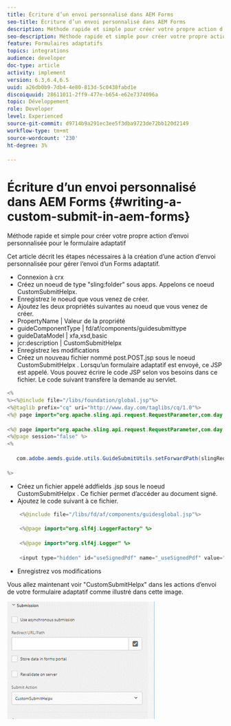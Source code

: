 ```yaml
---
title: Écriture d’un envoi personnalisé dans AEM Forms
seo-title: Écriture d’un envoi personnalisé dans AEM Forms
description: Méthode rapide et simple pour créer votre propre action d’envoi personnalisée pour le formulaire adaptatif
seo-description: Méthode rapide et simple pour créer votre propre action d’envoi personnalisée pour le formulaire adaptatif
feature: Formulaires adaptatifs
topics: integrations
audience: developer
doc-type: article
activity: implement
version: 6.3,6.4,6.5
uuid: a26db0b9-7db4-4e80-813d-5c0438fabd1e
discoiquuid: 28611011-2ff9-477e-b654-e62e7374096a
topic: Développement
role: Developer
level: Experienced
source-git-commit: d9714b9a291ec3ee5f3dba9723de72bb120d2149
workflow-type: tm+mt
source-wordcount: '230'
ht-degree: 3%

---
```



# Écriture d’un envoi personnalisé dans AEM Forms {#writing-a-custom-submit-in-aem-forms}

Méthode rapide et simple pour créer votre propre action d’envoi personnalisée pour le formulaire adaptatif

Cet article décrit les étapes nécessaires à la création d’une action d’envoi personnalisée pour gérer l’envoi d’un Forms adaptatif.

* Connexion à crx
* Créez un noeud de type &quot;sling:folder&quot; sous apps. Appelons ce noeud CustomSubmitHelpx.
* Enregistrez le noeud que vous venez de créer.
* Ajoutez les deux propriétés suivantes au noeud que vous venez de créer.
* PropertyName       | Valeur de la propriété
* guideComponentType | fd/af/components/guidesubmittype
* guideDataModel     | xfa,xsd,basic
* jcr:description   | CustomSubmitHelpx
* Enregistrez les modifications
* Créez un nouveau fichier nommé post.POST.jsp sous le noeud CustomSubmitHelpx . Lorsqu’un formulaire adaptatif est envoyé, ce JSP est appelé. Vous pouvez écrire le code JSP selon vos besoins dans ce fichier. Le code suivant transfère la demande au servlet.

```java
<%
%><%@include file="/libs/foundation/global.jsp"%>
<%@taglib prefix="cq" uri="http://www.day.com/taglibs/cq/1.0"%>
<%@ page import="org.apache.sling.api.request.RequestParameter,com.day.cq.wcm.api.WCMMode,com.adobe.forms.common.submitutils.CustomParameterRequest,com.adobe.aemds.guide.submitutils.*" %>

<%@ page import="org.apache.sling.api.request.RequestParameter,com.day.cq.wcm.api.WCMMode" %>
<%@page session="false" %>
<%

   com.adobe.aemds.guide.utils.GuideSubmitUtils.setForwardPath(slingRequest,"/bin/storeafsubmission",null,null);

%>
```

* Créez un fichier appelé addfields .jsp sous le noeud CustomSubmitHelpx . Ce fichier permet d’accéder au document signé.
* Ajoutez le code suivant à ce fichier.

```java
    <%@include file="/libs/fd/af/components/guidesglobal.jsp"%>

    <%@page import="org.slf4j.LoggerFactory" %>

    <%@page import="org.slf4j.Logger" %>

    <input type="hidden" id="useSignedPdf" name="_useSignedPdf" value=""/>;
```

* Enregistrez vos modifications

Vous allez maintenant voir &quot;CustomSubmitHelpx&quot; dans les actions d’envoi de votre formulaire adaptatif comme illustré dans cette image.

![Formulaire adaptatif avec envoi personnalisé](assets/capture-2.gif)

